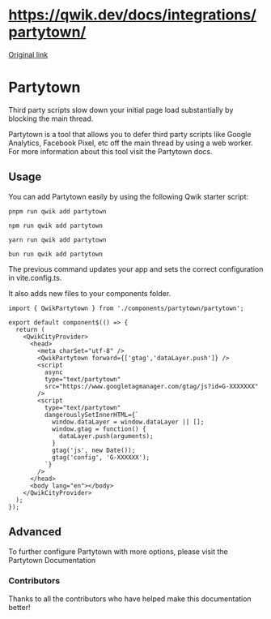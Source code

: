 # https://qwik.dev/docs/integrations/partytown/

[Original link](https://qwik.dev/docs/integrations/partytown/)

# Partytown

Third party scripts slow down your initial page load substantially by blocking the main thread.

Partytown is a tool that allows you to defer third party scripts like Google Analytics, Facebook Pixel, etc off the main thread by using a web worker.
For more information about this tool visit the Partytown docs.

## Usage

You can add Partytown easily by using the following Qwik starter script:

```
pnpm run qwik add partytown
```

```
npm run qwik add partytown
```

```
yarn run qwik add partytown
```

```
bun run qwik add partytown
```

The previous command updates your app and sets the correct configuration in vite.config.ts.

It also adds new files to your components folder.

```
import { QwikPartytown } from './components/partytown/partytown';
 
export default component$(() => {
  return (
    <QwikCityProvider>
      <head>
        <meta charSet="utf-8" />
        <QwikPartytown forward={['gtag','dataLayer.push']} />
        <script
          async
          type="text/partytown"
          src="https://www.googletagmanager.com/gtag/js?id=G-XXXXXXX"
        />
        <script
          type="text/partytown"
          dangerouslySetInnerHTML={`
            window.dataLayer = window.dataLayer || [];
            window.gtag = function() {
              dataLayer.push(arguments);
            }
            gtag('js', new Date());
            gtag('config', 'G-XXXXXX');
          `}
        />
      </head>
      <body lang="en"></body>
    </QwikCityProvider>
  );
});
```

## Advanced

To further configure Partytown with more options, please visit the Partytown Documentation

### Contributors

Thanks to all the contributors who have helped make this documentation better!

